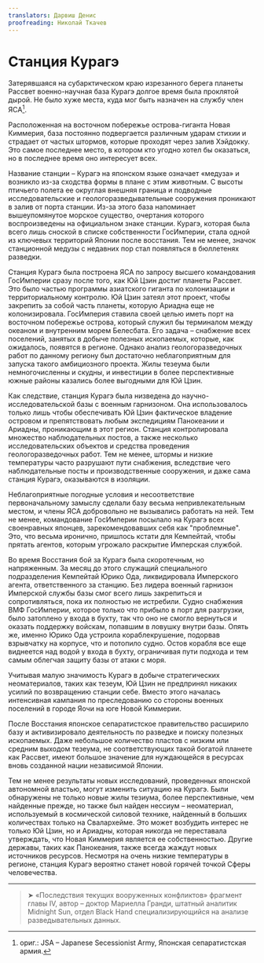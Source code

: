 ```yaml
---
translators: Дарвиш Денис
proofreading: Николай Ткачев
---
```


# Станция Курагэ

Затерявшаяся на субарктическом краю изрезанного берега планеты Рассвет военно-научная база Курагэ долгое время была проклятой дырой. Не было хуже места, куда мог быть назначен на службу член ЯСА[^1].

Расположенная на восточном побережье острова-гиганта Новая Киммерия, база постоянно подвергается различным ударам стихии и страдает от частых штормов, которые проходят через залив Хэйдокку. Это самое последнее место, в котором кто угодно хотел бы оказаться, но в последнее время оно интересует всех.

Название станции – Курагэ на японском языке означает «медуза» и возникло из-за сходства формы в плане с этим животным. С высоты птичьего полета ее округлая внешняя граница и подводные исследовательские и геологоразведывательные сооружения проникают в залив от порта станции. Из-за этого база напоминает вышеупомянутое морское существо, очертания которого воспроизведены на официальном знаке станции. Курагэ, которая была всего лишь сноской в ​​списке собственности ГосИмперии, стала одной из ключевых территорий Японии после восстания. Тем не менее, значок станционной медузы с недавних пор стал появляться в бюллетенях разведки.

Станция Курагэ была построена ЯСА по запросу высшего командования ГосИмперии сразу после того, как Юй Цзин достиг планеты Рассвет. Это было частью программы азиатского гиганта по колонизации и территориальному контролю. Юй Цзин затеял этот проект, чтобы закрепить за собой часть планеты, которую Ариадна еще не колонизировала. ГосИмперия ставила своей целью иметь порт на восточном побережье острова, который служил бы терминалом между океаном и внутренним морем Белесбата. Его задача – снабжение всех поселений, занятых в добыче полезных ископаемых, которые, как ожидалось, появятся в регионе. Однако анализ геологоразведочных работ по данному региону был достаточно неблагоприятным для запуска такого амбициозного проекта. Жилы тезеума были немногочисленны и скудны, и инвестиции в более перспективные южные районы казались более выгодными для Юй Цзин.

Как следствие, станция Курагэ была низведена до научно-исследовательской базы с военным гарнизоном. Она использовалось только лишь чтобы обеспечивать Юй Цзин фактическое владение островом и препятствовать любым экспедициям Панокеании и Ариадны, проникающим в этот регион. Станция контролировала множество наблюдательных постов, а также несколько исследовательских объектов и средства проведения геологоразведочных работ. Тем не менее, штормы и низкие температуры часто разрушают пути снабжения, вследствие чего наблюдательные посты и производственные сооружения, и даже сама станция Курагэ, оказываются в изоляции.

Неблагоприятные погодные условия и несоответствие первоначальному замыслу сделали базу весьма непривлекательным местом, и члены ЯСА добровольно не вызывались работать на ней. Тем не менее, командование ГосИмперии посылало на Курагэ всех своенравных японцев, зарекомендовавших себя как "проблемные". Это, что весьма иронично, пришлось кстати для Кемпейтай, чтобы прятать агентов, которым угрожало раскрытие Имперская службой.

Во время Восстания бой за Курагэ была скоротечным, но напряженным. За месяц до этого служащий специального подразделения Кемпейтай Юрико Ода, ликвидировала Имперского агента, ответственного за станцию. Без лидера военный гарнизон Имперской службы базы смог всего лишь закрепиться и сопротивляться, пока их полностью не истребили. Судно снабжения ВМФ ГосИмперии, которое только что прибыло в порт для разгрузки, было затоплено у входа в бухту, так что оно не смогло вернуться и оказать поддержку войскам, попавшим в ловушку внутри базы. Опять же, именно Юрико Ода устроила кораблекрушение, подорвав взрывчатку на корпусе, что и потопило судно. Остов корабля все еще виднеется над водой у входа в бухту, ограничивая пути подхода и тем самым облегчая защиту базы от атаки с моря.

Учитывая малую значимость Курагэ в добыче стратегических неоматериалов, таких как тезеум, Юй Цзин не предпринял никаких усилий по возвращению станции себе. Вместо этого началась интенсивная кампания по преследованию со стороны военных поселений в городе Яочи на юге Новой Киммерии.

После Восстания японское сепаратистское правительство расширило базу и активизировало деятельность по разведке и поиску полезных ископаемых. Даже небольшое количество пластов с низким или средним выходом тезеума, не соответствующих такой богатой планете как Рассвет, имеют большое значение для нуждающейся в ресурсах вновь созданной нации независимой Японии.

Тем не менее результаты новых исследований, проведенных японской автономной властью, могут изменить ситуацию на Курагэ. Были обнаружены не только новые жилы тезиума, более перспективные, чем найденные прежде, но также был найден нессиум – неоматериал, используемый в космической силовой технике, найденный в больших количествах только на Свалархейме. Это может возбудить интерес не только Юй Цзин, но и Ариадны, которая никогда не переставала утверждать, что Новая Киммерия является ее собственностью. Другие державы, таких как Панокеания, также всегда жаждут новых источников ресурсов. Несмотря на очень низкие температуры в регионе, станция Курагэ вероятно станет новой горячей точкой Сферы человечества.

---

> ➤ «Последствия текущих вооруженных конфликтов» фрагмент главы IV, автор – доктор Мариелла Гранди, штатный аналитик Midnight Sun, отдел Black Hand специализирующийся на анализе разведывательных данных.

[^1]: ориг.: JSA – Japanese Secessionist Army, Японская сепаратистская армия.
